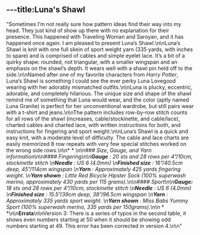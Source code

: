 ---title:Luna's Shawl
---
"Sometimes I’m not really sure how pattern ideas find their way into my head. They just kind of show up there with no explanation for their presence. This happened with Traveling Woman and Saroyan, and it has happened once again. I am pleased to present Luna’s Shawl.\n\nLuna’s Shawl is knit with one full skein of sport weight yarn (335 yards, with inches to spare) and is comprised of cables and simple eyelet lace. It’s a bit of a quirky shape: rounded, not triangular, with a smaller wingspan and an emphasis on the shawl’s depth. It wears well with a shawl pin held off to the side.\n\nNamed after one of my favorite characters from _Harry Potter_, Luna’s Shawl is something I could see the ever perky Luna Lovegood wearing with her adorably mismatched outfits.\n\nLuna is plucky, eccentric, adorable, and completely hilarious. The unique size and shape of the shawl remind me of something that Luna would wear, and the color (aptly named Luna Granite) is perfect for her unconventional wardrobe, but still pairs wear with a t-shirt and jeans.\n\nThe pattern includes row-by-row stitch counts for all rows of the shawl (increases, cable/stockinette, and cable/lace), charted cables and charted lace, with written instructions for both, and instructions for fingering and sport weight.\n\nLuna’s Shawl is a quick and easy knit, with a moderate level of difficulty. The cable and lace charts are easily memorized 8 row repeats with very few special stitches worked on the wrong side rows.\n\n* * *\n\n### Size, Gauge, and Yarn information\n\n#### Fingering\n\n**Gauge** : 20 sts and 28 rows per 4”/10cm, stockinette stitch   \n**Needle** : US 6 (4.0mm)   \n**Finished size** : 16”/40.5cm deep, 45”/114cm wingspan   \n**Yarn** : Approximately 425 yards fingering weight.   \n**Yarn shown** : Little Red Bicycle Hipster Sock (100% superwash merino, approximately 430 yards per 115 grams).\n\n#### Sport\n\n**Gauge:** 18 sts and 28 rows per 4”/10cm, stockinette stitch   \n**Needle** : US 6 (4.0mm)   \n**Finished size** : 15.5”/39cm deep, 38”/96.5cm wingspan   \n**Yarn** : Approximately 335 yards sport weight.   \n**Yarn shown** : Miss Babs Yummy Sport (100% superwash merino, 335 yards per 150grams).\n\n* * *\n\n**Errata**\n\nVersion 3: There is a series of typos in the second table, it shows even numbers starting at 50 when it should be showing odd numbers starting at 49. This error has been corrected in version 4.\n\n"
